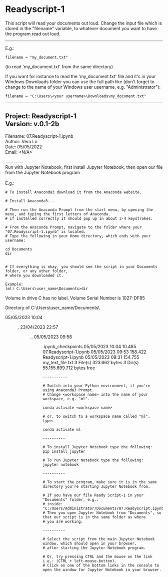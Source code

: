 # Readyscript-1

This script will read your documents out loud.
Change the input file which is stored in the "filename" variable, to whatever document you want to have the program read out loud.

----------

E.g.:

    filename = "my_document.txt"

(to read 'my_document.txt' from the same directory)



If you want for instance to read the 'my_document.txt' file and it's in your Windows Downloads folder you can use the full path like (don't forget to change <your username> to the name of your Windows user username, e.g. "Administrator"):

    filename = "C:\Users\<your username>\Downloads\my_document.txt"

---------
Project: Readyscript-1<br>
Version: v.0.1-2b<br>
---------
Filename: 07.Readyscript-1.ipynb<br>
Author: Vera Lo<br>
Date: 05/05/2022<br>
Email: <N/A><br>

---------<br>
Run with Jupyter Notebook, first install Jupyter Notebook, then open our file from the Jupyter Notebook program<br>.
<br>
E.g.:

    # To install Anaconda3 download it from the Anaconda website.
    
    # Install Anaconda3...
    
    # Then run the Anaconda Prompt from the start menu, by opening the menu, and typing the first letters of Anaconda.
    # if installed correctly it should pop up in about 3-4 keystrokes.
    
    # From the Anaconda Prompt, navigate to the folder where your "07.Readyscript-1.ipynb" is located.
    # Type the following in your Home directory, which ends with your username:
    
    cd Documents
    dir
    
    
    # If everything is okay, you should see the script in your Documents folder, or any other folder,
    # where you downloaded it.
    
    Example:
    (ml) C:\Users\user_name\Documents>dir
 Volume in drive C has no label.
 Volume Serial Number is 1027-DF85

 Directory of C:\Users\user_name/Documents\

05/05/2023  10:04    <DIR>          .
23/04/2023  22:57    <DIR>          ..
05/05/2023  09:58    <DIR>          .ipynb_checkpoints
05/05/2023  10:04            10.485 07.Readyscript-1.ipynb
05/05/2023  09:53           158.422 Readyscript-1.ipynb
05/05/2023  09:31           154.755 my_text_file.txt
               3 File(s)        323.662 bytes
               3 Dir(s)  55.155.699.712 bytes free
    
    -----------
    
    # Switch into your Python environment, if you're using Anaconda3 Prompt.
    # Change <workspace name> into the name of your workspace, e.g. "ml".
    
    conda activate <workspace name>
    
    # or, to switch to a workspace name called "ml", type:
    
    conda activate ml
    
    ----------
    
    # To install Jupyter Notebook type the following:
    pip install jupyter
    
    # To run Jupyter Notebook type the following:
    jupyter notebook

    ----------
    
    # To start the program, make sure it is in the same directory you're starting Jupyter Notebook from,
    
    # If you have our file Ready Script-1 in your "Documents" folder, e.g.:
    # inside: "C:/Users/Administrator/Documents/07.Readyscript.ipynb".
    # Then you open Jupyter Notebook from "Documents", so that our script is in the same folder as where
    # you are working.
    
    ----------
    
    # Select the script from the main Jupyter Notebook window, which should open in your browser,
    # after starting the Jupyter Notebook program.
    
    # Or, try pressing CTRL and the mouse on the link i.e.: (CTRL + left-mouse-button).
    # Click on one of the bottom links in the console to open the window for Jupyter Notebook in your browser.
